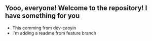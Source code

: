 ## Yooo, everyone! Welcome to the repository! I have something for you
- This comming from dev-caoyin
- I'm adding a readme from feature branch